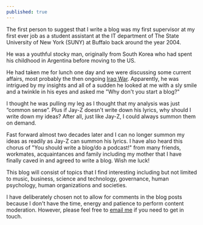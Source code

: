 ```yaml
---
published: true
---
```

The first person to suggest that I write a blog was my first supervisor at my first ever job as a student assistant at the IT department of The State University of New York (SUNY) at Buffalo back around the year 2004. 

He was a youthful stocky man, originally from South Korea who had spent his childhood in Argentina before moving to the US.

He had taken me for lunch one day and we were discussing some current affairs, most probably the then ongoing [Iraq War](https://en.wikipedia.org/wiki/Iraq_War).  Apparently, he was intrigued by my insights and all of a sudden he looked at me with a sly smile and a twinkle in his eyes and asked me "Why don't you start a blog?" 

I thought he was pulling my leg as I thought that my analysis was just “common sense”. Plus if Jay-Z doesn't write down his lyrics, why should I write down my ideas? After all, just like Jay-Z, I could always summon them on demand.

Fast forward almost two decades later and I can no longer summon my ideas as readily as Jay-Z can summon his lyrics. I have also heard this chorus of "You should write a blog/do a podcast!" from many friends, workmates, acquaintances and family including my mother that I have finally caved in and agreed to write a blog. Wish me luck!

This blog will consist of topics that I find interesting including but not limited to music, business, science and technology, governance, human psychology, human organizations and societies.

I have deliberately chosen not to allow for comments in the blog posts because I don't have the time, energy and patience to perform content moderation. However, please feel free to [email me](mailto:savco2000@gmail.com) if you need to get in touch.